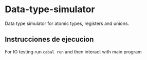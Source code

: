 # Data-type-simulator

Data type simulator for atomic types, registers and unions.

## Instrucciones de ejecucion

For IO testing  run `cabal run` and then interact with main program